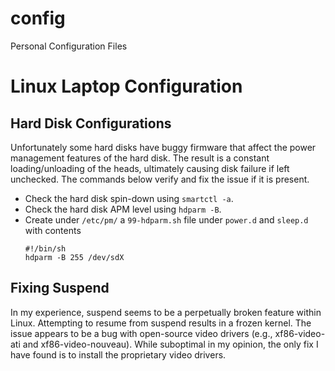 config
======

Personal Configuration Files

# Linux Laptop Configuration

## Hard Disk Configurations
Unfortunately some hard disks have buggy firmware that affect the power
management features of the hard disk.  The result is a constant
loading/unloading of the heads, ultimately causing disk failure if left
unchecked.  The commands below verify and fix the issue if it is present.

- Check the hard disk spin-down using `smartctl -a`.
- Check the hard disk APM level using `hdparm -B`.
- Create under `/etc/pm/` a `99-hdparm.sh` file under `power.d` and `sleep.d`
  with contents
  ```shell
  #!/bin/sh
  hdparm -B 255 /dev/sdX
  ```

## Fixing Suspend
In my experience, suspend seems to be a perpetually broken feature within
Linux.  Attempting to resume from suspend results in a frozen kernel.  The
issue appears to be a bug with open-source video drivers (e.g., xf86-video-ati
and xf86-video-nouveau).  While suboptimal in my opinion, the only fix I have
found is to install the proprietary video drivers.


